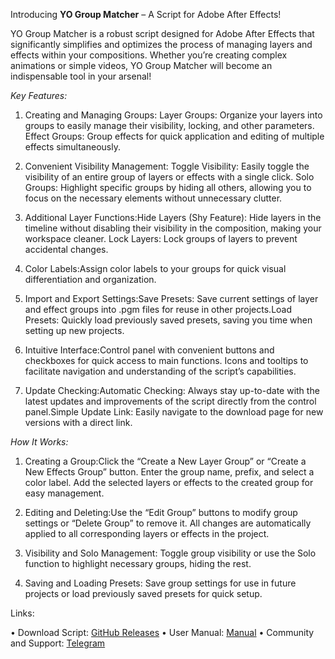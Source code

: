 Introducing **YO Group Matcher** – A Script for Adobe After Effects!

YO Group Matcher is a robust script designed for Adobe After Effects that significantly simplifies and optimizes the process of managing layers and effects within your compositions. Whether you’re creating complex animations or simple videos, YO Group Matcher will become an indispensable tool in your arsenal!

_Key Features:_

1.	Creating and Managing Groups: Layer Groups: Organize your layers into groups to easily manage their visibility, locking, and other parameters. Effect Groups: Group effects for quick application and editing of multiple effects simultaneously.

2.	Convenient Visibility Management: Toggle Visibility: Easily toggle the visibility of an entire group of layers or effects with a single click.
Solo Groups: Highlight specific groups by hiding all others, allowing you to focus on the necessary elements without unnecessary clutter.

4.	Additional Layer Functions:Hide Layers (Shy Feature): Hide layers in the timeline without disabling their visibility in the composition, making your workspace cleaner. Lock Layers: Lock groups of layers to prevent accidental changes.

5.	Color Labels:Assign color labels to your groups for quick visual differentiation and organization.

6.	Import and Export Settings:Save Presets: Save current settings of layer and effect groups into .pgm files for reuse in other projects.Load Presets: Quickly load previously saved presets, saving you time when setting up new projects.

7.	Intuitive Interface:Control panel with convenient buttons and checkboxes for quick access to main functions. Icons and tooltips to facilitate navigation and understanding of the script’s capabilities.

8.	Update Checking:Automatic Checking: Always stay up-to-date with the latest updates and improvements of the script directly from the control panel.Simple Update Link: Easily navigate to the download page for new versions with a direct link.

_How It Works:_

1.	Creating a Group:Click the “Create a New Layer Group” or “Create a New Effects Group” button. Enter the group name, prefix, and select a color label. Add the selected layers or effects to the created group for easy management.

2.	Editing and Deleting:Use the “Edit Group” buttons to modify group settings or “Delete Group” to remove it. All changes are automatically applied to all corresponding layers or effects in the project.

3.	Visibility and Solo Management: Toggle group visibility or use the Solo function to highlight necessary groups, hiding the rest.

4.	Saving and Loading Presets: Save group settings for use in future projects or load previously saved presets for quick setup.

Links:

• Download Script: [GitHub Releases](https://github.com/yo-romlogunov/YO-Group-Matcher/releases)
• User Manual: [Manual](https://romlogunov.notion.site/Manual-YO-Group-Matcher-122dc723a706801ca52edde6ac3920d6?pvs=74)
• Community and Support: [Telegram](https://t.me/vtb_blog)

